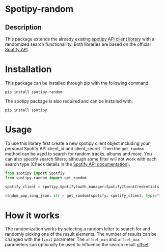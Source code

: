 # Spotipy-random

## Description

This package extends the already existing [spotipy API client library](https://spotipy.readthedocs.io/en/2.19.0/) with a randomized search functionallity. Both libraries are based on the official [Spotify API](https://developer.spotify.com/documentation/).

# Installation

This package can be installed through pip with the following command:

```
pip install spotipy-random
```

The spotipy package is also required and can be installed with:

```
pip install spotipy
```

# Usage

To use this library first create a new spotipy client object including your personal Spotify API client_id and client_secret. Then the `get_random` method can be used to search for random tracks, albums and more. You can also specify search filters, although some filter will not work with each search type (Check details in the [Spotify API documentation](https://developer.spotify.com/documentation/web-api/reference/#/operations/search)).

```py
from spotipy import Spotfiy
from spotipy-random import get_random

spotify_client = spotipy.Spotify(auth_manager=SpotifyClientCredentials(client_id="YOUR_APP_CLIENT_ID",client_secret="YOUR_APP_CLIENT_SECRET"))

random_pop_song_json: str = get_random(spotify: spotify_client, type="track", genre="pop")
```

# How it works

The randomization works by selecting a random letter to search for and randomly picking one of the result elements. The number of results can be changed with the `limit` parameter. The `offset_min` and `offset_max` parameters can optionally be used to influence the search result [offset](https://developer.spotify.com/documentation/web-api/reference/#/operations/search). 
